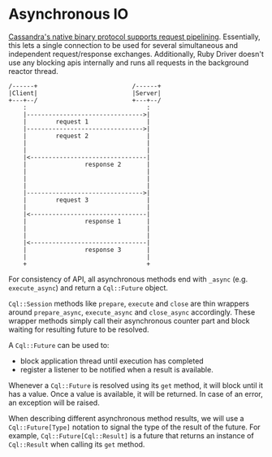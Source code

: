 # Asynchronous IO

[Cassandra's native binary protocol supports request pipelining](https://github.com/apache/cassandra/blob/trunk/doc/native_protocol_v1.spec#L117). Essentially, this lets a single connection to be used for several simultaneous and independent request/response exchanges. Additionally, Ruby Driver doesn't use any blocking apis internally and runs all requests in the background reactor thread.

```ditaa
/------+                          /------+
|Client|                          |Server|
+---+--/                          +---+--/
    :                                 :
    |-------------------------------->|
    |        request 1                |
    |-------------------------------->|
    |        request 2                |
    |                                 |
    |                                 |
    |<--------------------------------|
    |                response 2       |
    |                                 |
    |                                 |
    |                                 |
    |-------------------------------->|
    |        request 3                |
    |                                 |
    |<--------------------------------|
    |                response 1       |
    |                                 |
    |                                 |
    |<--------------------------------|
    |                response 3       |
    |                                 |
    +                                 +
```

For consistency of API, all asynchronous methods end with `_async` (e.g. `execute_async`) and return a `Cql::Future` object.

`Cql::Session` methods like `prepare`, `execute` and `close` are thin wrappers around `prepare_async`, `execute_async` and `close_async` accordingly. These wrapper methods simply call their asynchronous counter part and block waiting for resulting future to be resolved.

A `Cql::Future` can be used to:

  * block application thread until execution has completed
  * register a listener to be notified when a result is available.

Whenever a `Cql::Future` is resolved using its `get` method, it will block until it has a value. Once a value is available, it will be returned. In case of an error, an exception will be raised.

When describing different asynchronous method results, we will use a `Cql::Future[Type]` notation to signal the type of the result of the future. For example, `Cql::Future[Cql::Result]` is a future that returns an instance of `Cql::Result` when calling its `get` method.
